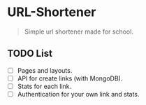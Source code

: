 # URL-Shortener
> Simple url shortener made for school.

## TODO List
- [ ] Pages and layouts.
- [ ] API for create links (with MongoDB).
- [ ] Stats for each link.
- [ ] Authentication for your own link and stats.

